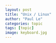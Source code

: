 ```yaml
---
layout: post
title: "Unix / Linux"
author: "Paul Le"
categories: topic
tags: [topic]
image: keyboard.jpg
---
```

